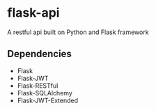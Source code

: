 # flask-api

A restful api built on Python and Flask framework

## Dependencies

- Flask
- Flask-JWT
- Flask-RESTful
- Flask-SQLAlchemy
- Flask-JWT-Extended